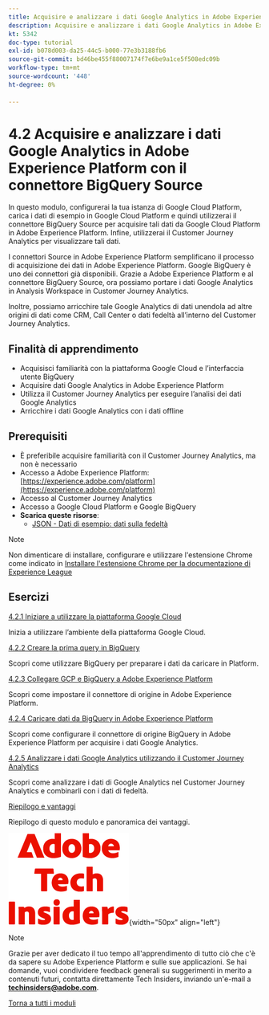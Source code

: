 ```yaml
---
title: Acquisire e analizzare i dati Google Analytics in Adobe Experience Platform con il connettore Source BigQuery
description: Acquisire e analizzare i dati Google Analytics in Adobe Experience Platform con il connettore Source BigQuery
kt: 5342
doc-type: tutorial
exl-id: b078d003-da25-44c5-b000-77e3b3188fb6
source-git-commit: bd46be455f88007174f7e6be9a1ce5f508edc09b
workflow-type: tm+mt
source-wordcount: '448'
ht-degree: 0%

---
```


# 4.2 Acquisire e analizzare i dati Google Analytics in Adobe Experience Platform con il connettore BigQuery Source

In questo modulo, configurerai la tua istanza di Google Cloud Platform, carica i dati di esempio in Google Cloud Platform e quindi utilizzerai il connettore BigQuery Source per acquisire tali dati da Google Cloud Platform in Adobe Experience Platform. Infine, utilizzerai il Customer Journey Analytics per visualizzare tali dati.

I connettori Source in Adobe Experience Platform semplificano il processo di acquisizione dei dati in Adobe Experience Platform. Google BigQuery è uno dei connettori già disponibili. Grazie a Adobe Experience Platform e al connettore BigQuery Source, ora possiamo portare i dati Google Analytics in Analysis Workspace in Customer Journey Analytics.

Inoltre, possiamo arricchire tale Google Analytics di dati unendola ad altre origini di dati come CRM, Call Center o dati fedeltà all’interno del Customer Journey Analytics.

## Finalità di apprendimento

- Acquisisci familiarità con la piattaforma Google Cloud e l’interfaccia utente BigQuery
- Acquisire dati Google Analytics in Adobe Experience Platform
- Utilizza il Customer Journey Analytics per eseguire l’analisi dei dati Google Analytics
- Arricchire i dati Google Analytics con i dati offline

## Prerequisiti

- È preferibile acquisire familiarità con il Customer Journey Analytics, ma non è necessario
- Accesso a Adobe Experience Platform: [https://experience.adobe.com/platform](https://experience.adobe.com/platform)
- Accesso al Customer Journey Analytics
- Accesso a Google Cloud Platform e Google BigQuery
- **Scarica queste risorse**:
   - [JSON - Dati di esempio: dati sulla fedeltà](./../../../assets/json/bqLoyalty.json)

>[!NOTE]
>
>Non dimenticare di installare, configurare e utilizzare l&#39;estensione Chrome come indicato in [Installare l&#39;estensione Chrome per la documentazione di Experience League](../../gettingstarted/gettingstarted/ex1.md)

## Esercizi

[4.2.1 Iniziare a utilizzare la piattaforma Google Cloud](./ex1.md)

Inizia a utilizzare l’ambiente della piattaforma Google Cloud.

[4.2.2 Creare la prima query in BigQuery](./ex2.md)

Scopri come utilizzare BigQuery per preparare i dati da caricare in Platform.

[4.2.3 Collegare GCP e BigQuery a Adobe Experience Platform](./ex3.md)

Scopri come impostare il connettore di origine in Adobe Experience Platform.

[4.2.4 Caricare dati da BigQuery in Adobe Experience Platform](./ex4.md)

Scopri come configurare il connettore di origine BigQuery in Adobe Experience Platform per acquisire i dati Google Analytics.

[4.2.5 Analizzare i dati Google Analytics utilizzando il Customer Journey Analytics](./ex5.md)

Scopri come analizzare i dati di Google Analytics nel Customer Journey Analytics e combinarli con i dati di fedeltà.

[Riepilogo e vantaggi](./summary.md)

Riepilogo di questo modulo e panoramica dei vantaggi.

![Informazioni tecniche](./../../../assets/images/techinsiders.png){width="50px" align="left"}

>[!NOTE]
>
>Grazie per aver dedicato il tuo tempo all&#39;apprendimento di tutto ciò che c&#39;è da sapere su Adobe Experience Platform e sulle sue applicazioni. Se hai domande, vuoi condividere feedback generali su suggerimenti in merito a contenuti futuri, contatta direttamente Tech Insiders, inviando un&#39;e-mail a **techinsiders@adobe.com**.

[Torna a tutti i moduli](../../../overview.md)
